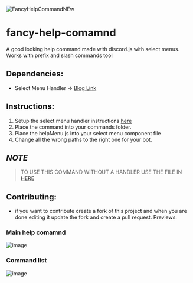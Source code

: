 ![FancyHelpCommandNEw](https://user-images.githubusercontent.com/91988772/188330429-326c06dc-35a1-4322-a901-93b61f59923e.jpg)

# fancy-help-comamnd
A good looking help command made with discord.js with select menus. Works with prefix and slash commands too!

## Dependencies:
- Select Menu Handler => [Blog Link](https://dev.lunarcodes.org/djs-v14-select-menu-handler)

## Instructions:
1. Setup the select menu handler instructions [here](https://dev.lunarcodes.org/djs-v14-select-menu-handler)
2. Place the command into your commands folder.
3. Place the helpMenu.js into your select menu component file
4. Change all the wrong paths to the right one for your bot.

## *NOTE*
> TO USE THIS COMMAND WITHOUT A HANDLER USE THE FILE IN [HERE](https://github.com/LunarTaku/fancy-help-comamnd/blob/main/not-handler/helpMenu.js)

## Contributing:
- if you want to contribute create a fork of this project and when you are done editing it update the fork and create a pull request.
Previews:
### Main help comamnd

![image](https://user-images.githubusercontent.com/91988772/188330465-ecf1cf07-15e6-4f24-bc04-adc9491eafc4.png)

### Command list
![image](https://user-images.githubusercontent.com/91988772/188330482-3405a79e-d87c-4232-ae4b-02ba2ed00187.png)

